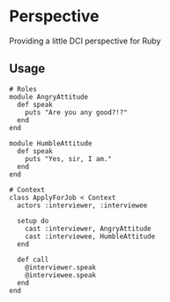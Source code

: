 # Perspective

Providing a little DCI perspective for Ruby

## Usage

```
# Roles
module AngryAttitude
  def speak
    puts "Are you any good?!?"
  end
end

module HumbleAttitude
  def speak
    puts "Yes, sir, I am."
  end
end

# Context
class ApplyForJob < Context
  actors :interviewer, :interviewee

  setup do
    cast :interviewer, AngryAttitude
    cast :interviewee, HumbleAttitude
  end

  def call
    @interviewer.speak
    @interviewee.speak
  end
end
```

